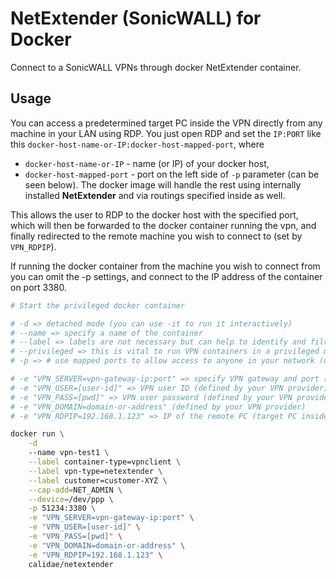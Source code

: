 # NetExtender (SonicWALL) for Docker

Connect to a SonicWALL VPNs through docker NetExtender container. 

## Usage

You can access a predetermined target PC inside the VPN directly from any machine in your LAN using RDP. You just open RDP and set the `IP:PORT` like this `docker-host-name-or-IP:docker-host-mapped-port`, where
 * `docker-host-name-or-IP` - name (or IP) of your docker host,
 * `docker-host-mapped-port` - port on the left side of `-p` parameter (can be seen below).
The docker image will handle the rest using internally installed **NetExtender** and via routings
specified inside as well.

This allows the user to RDP to the docker host with the specified port, which will then be forwarded to the docker container running the vpn, and finally redirected to the remote machine you wish to connect to (set by `VPN_RDPIP`).

If running the docker container from the machine you wish to connect from you can omit the -p settings, and connect to the IP address of the container on port 3380.

```bash
# Start the privileged docker container

# -d => detached mode (you can use -it to run it interactively)
# --name => specify a name of the container
# --label => labels are not necessary but can help to identify and filter the containers
# --privileged => this is vital to run VPN containers in a privileged mode (or use caps)
# -p => # use mapped ports to allow access to anyone in your network (using a port on the left side)

# -e "VPN_SERVER=vpn-gateway-ip:port" => specify VPN gateway and port (defined by your VPN provider)
# -e "VPN_USER=[user-id]" => VPN user ID (defined by your VPN provider)
# -e "VPN_PASS=[pwd]" => VPN user password (defined by your VPN provider). You can use DOCKER SWARM secrets to make this more secure.
# -e "VPN_DOMAIN=domain-or-address" (defined by your VPN provider)
# -e "VPN_RDPIP=192.168.1.123" => IP of the remote PC (target PC inside the VPN)

docker run \
    -d 
    --name vpn-test1 \
    --label container-type=vpnclient \
    --label vpn-type=netextender \
    --label customer=customer-XYZ \
    --cap-add=NET_ADMIN \
    --device=/dev/ppp \
    -p 51234:3380 \
    -e "VPN_SERVER=vpn-gateway-ip:port" \
    -e "VPN_USER=[user-id]" \
    -e "VPN_PASS=[pwd]" \
    -e "VPN_DOMAIN=domain-or-address" \
    -e "VPN_RDPIP=192.168.1.123" \
    calidae/netextender
```
